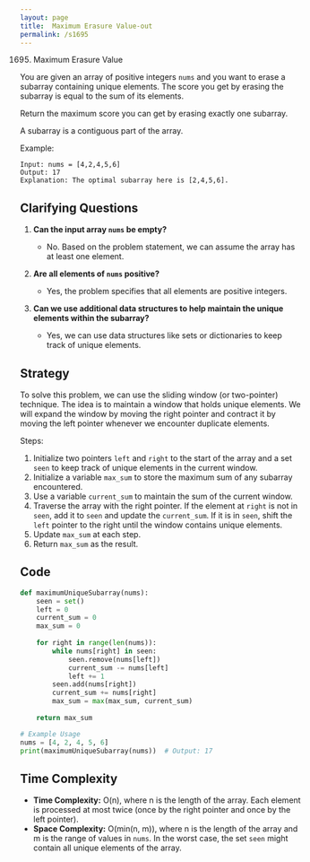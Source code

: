 ```yaml
---
layout: page
title:  Maximum Erasure Value-out
permalink: /s1695
---
```


1695. Maximum Erasure Value

You are given an array of positive integers `nums` and you want to erase a subarray containing unique elements. The score you get by erasing the subarray is equal to the sum of its elements.

Return the maximum score you can get by erasing exactly one subarray.

A subarray is a contiguous part of the array.

Example:

```
Input: nums = [4,2,4,5,6]
Output: 17
Explanation: The optimal subarray here is [2,4,5,6].
```

## Clarifying Questions

1. **Can the input array `nums` be empty?**
   - No. Based on the problem statement, we can assume the array has at least one element.

2. **Are all elements of `nums` positive?**
   - Yes, the problem specifies that all elements are positive integers.

3. **Can we use additional data structures to help maintain the unique elements within the subarray?**
   - Yes, we can use data structures like sets or dictionaries to keep track of unique elements.

## Strategy

To solve this problem, we can use the sliding window (or two-pointer) technique. The idea is to maintain a window that holds unique elements. We will expand the window by moving the right pointer and contract it by moving the left pointer whenever we encounter duplicate elements.

Steps:
1. Initialize two pointers `left` and `right` to the start of the array and a set `seen` to keep track of unique elements in the current window.
2. Initialize a variable `max_sum` to store the maximum sum of any subarray encountered.
3. Use a variable `current_sum` to maintain the sum of the current window.
4. Traverse the array with the right pointer. If the element at `right` is not in `seen`, add it to `seen` and update the `current_sum`. If it is in `seen`, shift the `left` pointer to the right until the window contains unique elements.
5. Update `max_sum` at each step.
6. Return `max_sum` as the result.

## Code

```python
def maximumUniqueSubarray(nums):
    seen = set()
    left = 0
    current_sum = 0
    max_sum = 0
    
    for right in range(len(nums)):
        while nums[right] in seen:
            seen.remove(nums[left])
            current_sum -= nums[left]
            left += 1
        seen.add(nums[right])
        current_sum += nums[right]
        max_sum = max(max_sum, current_sum)
    
    return max_sum

# Example Usage
nums = [4, 2, 4, 5, 6]
print(maximumUniqueSubarray(nums))  # Output: 17
```

## Time Complexity

- **Time Complexity:** O(n), where n is the length of the array. Each element is processed at most twice (once by the right pointer and once by the left pointer).
- **Space Complexity:** O(min(n, m)), where n is the length of the array and m is the range of values in `nums`. In the worst case, the set `seen` might contain all unique elements of the array.